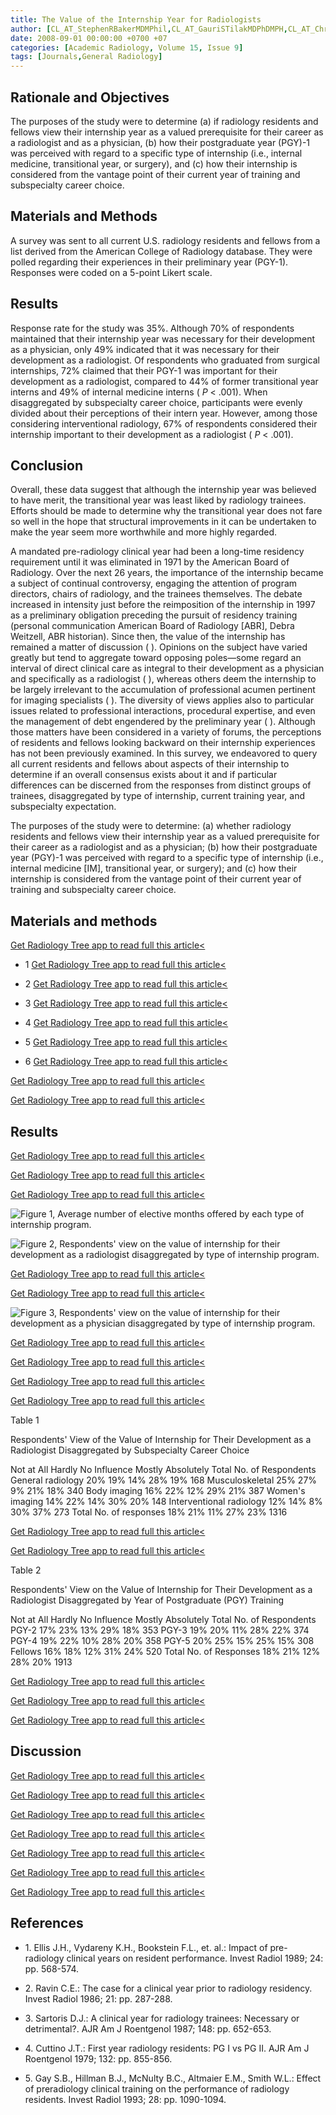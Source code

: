 ```yaml
---
title: The Value of the Internship Year for Radiologists
author: [CL_AT_StephenRBakerMDMPhil,CL_AT_GauriSTilakMDPhDMPH,CL_AT_ChristianGeannetteMD,CL_AT_MichelleJRomeroMA,CL_AT_AmishPatelMD,CL_AT_LawrencePanMD]
date: 2008-09-01 00:00:00 +0700 +07
categories: [Academic Radiology, Volume 15, Issue 9]
tags: [Journals,General Radiology]
---
```

## Rationale and Objectives

The purposes of the study were to determine (a) if radiology residents and fellows view their internship year as a valued prerequisite for their career as a radiologist and as a physician, (b) how their postgraduate year (PGY)-1 was perceived with regard to a specific type of internship (i.e., internal medicine, transitional year, or surgery), and (c) how their internship is considered from the vantage point of their current year of training and subspecialty career choice.

## Materials and Methods

A survey was sent to all current U.S. radiology residents and fellows from a list derived from the American College of Radiology database. They were polled regarding their experiences in their preliminary year (PGY-1). Responses were coded on a 5-point Likert scale.

## Results

Response rate for the study was 35%. Although 70% of respondents maintained that their internship year was necessary for their development as a physician, only 49% indicated that it was necessary for their development as a radiologist. Of respondents who graduated from surgical internships, 72% claimed that their PGY-1 was important for their development as a radiologist, compared to 44% of former transitional year interns and 49% of internal medicine interns ( _P_ < .001). When disaggregated by subspecialty career choice, participants were evenly divided about their perceptions of their intern year. However, among those considering interventional radiology, 67% of respondents considered their internship important to their development as a radiologist ( _P_ < .001).

## Conclusion

Overall, these data suggest that although the internship year was believed to have merit, the transitional year was least liked by radiology trainees. Efforts should be made to determine why the transitional year does not fare so well in the hope that structural improvements in it can be undertaken to make the year seem more worthwhile and more highly regarded.

A mandated pre-radiology clinical year had been a long-time residency requirement until it was eliminated in 1971 by the American Board of Radiology. Over the next 26 years, the importance of the internship became a subject of continual controversy, engaging the attention of program directors, chairs of radiology, and the trainees themselves. The debate increased in intensity just before the reimposition of the internship in 1997 as a preliminary obligation preceding the pursuit of residency training (personal communication American Board of Radiology \[ABR\], Debra Weitzell, ABR historian). Since then, the value of the internship has remained a matter of discussion ( ). Opinions on the subject have varied greatly but tend to aggregate toward opposing poles—some regard an interval of direct clinical care as integral to their development as a physician and specifically as a radiologist ( ), whereas others deem the internship to be largely irrelevant to the accumulation of professional acumen pertinent for imaging specialists ( ). The diversity of views applies also to particular issues related to professional interactions, procedural expertise, and even the management of debt engendered by the preliminary year ( ). Although those matters have been considered in a variety of forums, the perceptions of residents and fellows looking backward on their internship experiences has not been previously examined. In this survey, we endeavored to query all current residents and fellows about aspects of their internship to determine if an overall consensus exists about it and if particular differences can be discerned from the responses from distinct groups of trainees, disaggregated by type of internship, current training year, and subspecialty expectation.

The purposes of the study were to determine: (a) whether radiology residents and fellows view their internship year as a valued prerequisite for their career as a radiologist and as a physician; (b) how their postgraduate year (PGY)-1 was perceived with regard to a specific type of internship (i.e., internal medicine \[IM\], transitional year, or surgery); and (c) how their internship is considered from the vantage point of their current year of training and subspecialty career choice.

## Materials and methods

[Get Radiology Tree app to read full this article<](https://clinicalpub.com/app)

- 1
[Get Radiology Tree app to read full this article<](https://clinicalpub.com/app)

- 2
[Get Radiology Tree app to read full this article<](https://clinicalpub.com/app)

- 3
[Get Radiology Tree app to read full this article<](https://clinicalpub.com/app)

- 4
[Get Radiology Tree app to read full this article<](https://clinicalpub.com/app)

- 5
[Get Radiology Tree app to read full this article<](https://clinicalpub.com/app)

- 6
[Get Radiology Tree app to read full this article<](https://clinicalpub.com/app)


[Get Radiology Tree app to read full this article<](https://clinicalpub.com/app)

[Get Radiology Tree app to read full this article<](https://clinicalpub.com/app)

## Results

[Get Radiology Tree app to read full this article<](https://clinicalpub.com/app)

[Get Radiology Tree app to read full this article<](https://clinicalpub.com/app)

[Get Radiology Tree app to read full this article<](https://clinicalpub.com/app)

![Figure 1, Average number of elective months offered by each type of internship program.](https://storage.googleapis.com/dl.dentistrykey.com/clinical/TheValueoftheInternshipYearforRadiologists/0_1s20S1076633208002560.jpg)

![Figure 2, Respondents' view on the value of internship for their development as a radiologist disaggregated by type of internship program.](https://storage.googleapis.com/dl.dentistrykey.com/clinical/TheValueoftheInternshipYearforRadiologists/1_1s20S1076633208002560.jpg)

[Get Radiology Tree app to read full this article<](https://clinicalpub.com/app)

[Get Radiology Tree app to read full this article<](https://clinicalpub.com/app)

![Figure 3, Respondents' view on the value of internship for their development as a physician disaggregated by type of internship program.](https://storage.googleapis.com/dl.dentistrykey.com/clinical/TheValueoftheInternshipYearforRadiologists/2_1s20S1076633208002560.jpg)

[Get Radiology Tree app to read full this article<](https://clinicalpub.com/app)

[Get Radiology Tree app to read full this article<](https://clinicalpub.com/app)

[Get Radiology Tree app to read full this article<](https://clinicalpub.com/app)

[Get Radiology Tree app to read full this article<](https://clinicalpub.com/app)

Table 1


Respondents' View of the Value of Internship for Their Development as a Radiologist Disaggregated by Subspecialty Career Choice


Not at All Hardly No Influence Mostly Absolutely Total No. of Respondents General radiology 20% 19% 14% 28% 19% 168 Musculoskeletal 25% 27% 9% 21% 18% 340 Body imaging 16% 22% 12% 29% 21% 387 Women's imaging 14% 22% 14% 30% 20% 148 Interventional radiology 12% 14% 8% 30% 37% 273 Total No. of responses 18% 21% 11% 27% 23% 1316

[Get Radiology Tree app to read full this article<](https://clinicalpub.com/app)

[Get Radiology Tree app to read full this article<](https://clinicalpub.com/app)

Table 2


Respondents' View on the Value of Internship for Their Development as a Radiologist Disaggregated by Year of Postgraduate (PGY) Training


Not at All Hardly No Influence Mostly Absolutely Total No. of Respondents PGY-2 17% 23% 13% 29% 18% 353 PGY-3 19% 20% 11% 28% 22% 374 PGY-4 19% 22% 10% 28% 20% 358 PGY-5 20% 25% 15% 25% 15% 308 Fellows 16% 18% 12% 31% 24% 520 Total No. of Responses 18% 21% 12% 28% 20% 1913

[Get Radiology Tree app to read full this article<](https://clinicalpub.com/app)

[Get Radiology Tree app to read full this article<](https://clinicalpub.com/app)

[Get Radiology Tree app to read full this article<](https://clinicalpub.com/app)

## Discussion

[Get Radiology Tree app to read full this article<](https://clinicalpub.com/app)

[Get Radiology Tree app to read full this article<](https://clinicalpub.com/app)

[Get Radiology Tree app to read full this article<](https://clinicalpub.com/app)

[Get Radiology Tree app to read full this article<](https://clinicalpub.com/app)

[Get Radiology Tree app to read full this article<](https://clinicalpub.com/app)

[Get Radiology Tree app to read full this article<](https://clinicalpub.com/app)

[Get Radiology Tree app to read full this article<](https://clinicalpub.com/app)

## References

- 1\. Ellis J.H., Vydareny K.H., Bookstein F.L., et. al.: Impact of pre-radiology clinical years on resident performance. Invest Radiol 1989; 24: pp. 568-574.


- 2\. Ravin C.E.: The case for a clinical year prior to radiology residency. Invest Radiol 1986; 21: pp. 287-288.


- 3\. Sartoris D.J.: A clinical year for radiology trainees: Necessary or detrimental?. AJR Am J Roentgenol 1987; 148: pp. 652-653.


- 4\. Cuttino J.T.: First year radiology residents: PG I vs PG II. AJR Am J Roentgenol 1979; 132: pp. 855-856.


- 5\. Gay S.B., Hillman B.J., McNulty B.C., Altmaier E.M., Smith W.L.: Effect of preradiology clinical training on the performance of radiology residents. Invest Radiol 1993; 28: pp. 1090-1094.